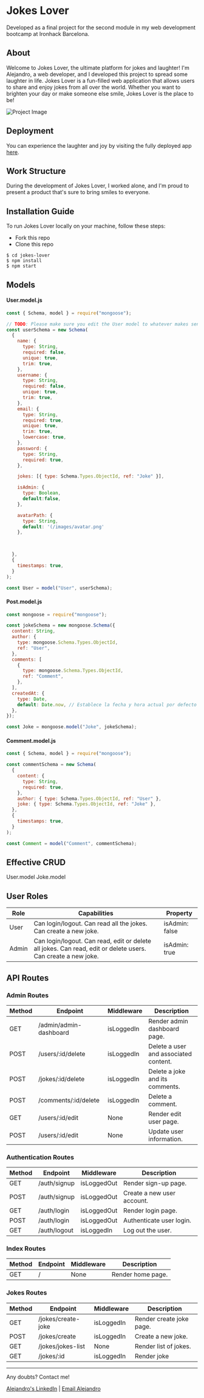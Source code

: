 # Jokes Lover

Developed as a final project for the second module in my web development bootcamp at Ironhack Barcelona.

## About
Welcome to Jokes Lover, the ultimate platform for jokes and laughter! I'm Alejandro, a web developer, and I developed this project to spread some laughter in life. Jokes Lover is a fun-filled web application that allows users to share and enjoy jokes from all over the world. Whether you want to brighten your day or make someone else smile, Jokes Lover is the place to be!

![Project Image](https://ichef.bbci.co.uk/news/800/cpsprodpb/16D11/production/_108175439_gettyimages-683702656.jpg "Project Image")

## Deployment
You can experience the laughter and joy by visiting the fully deployed app [here](https://jokes-lovers-avdb.onrender.com).

## Work Structure
During the development of Jokes Lover, I worked alone, and I'm proud to present a product that's sure to bring smiles to everyone.

## Installation Guide
To run Jokes Lover locally on your machine, follow these steps:

- Fork this repo
- Clone this repo 

```shell
$ cd jokes-lover
$ npm install
$ npm start
```

## Models
#### User.model.js
```js
const { Schema, model } = require("mongoose");

// TODO: Please make sure you edit the User model to whatever makes sense in this case
const userSchema = new Schema(
  {
    name: {
      type: String,
      required: false,
      unique: true,
      trim: true,
    },
    username: {
      type: String,
      required: false,
      unique: true,
      trim: true,
    },
    email: {
      type: String,
      required: true,
      unique: true,
      trim: true,
      lowercase: true,
    },
    password: {
      type: String,
      required: true,
    },

    jokes: [{ type: Schema.Types.ObjectId, ref: "Joke" }],

    isAdmin: {
      type: Boolean,
      default:false,
    },

    avatarPath: { 
      type: String, 
      default: '(/images/avatar.png' 
    }, 
  


  },
  {
    timestamps: true,
  }
);

const User = model("User", userSchema);

```
#### Post.model.js
```js
const mongoose = require("mongoose");

const jokeSchema = new mongoose.Schema({
  content: String,
  author: {
    type: mongoose.Schema.Types.ObjectId,
    ref: "User",
  },
  comments: [
    {
      type: mongoose.Schema.Types.ObjectId,
      ref: "Comment",
    },
  ],
  createdAt: {
    type: Date,
    default: Date.now, // Establece la fecha y hora actual por defecto
  },
});

const Joke = mongoose.model("Joke", jokeSchema);

```
#### Comment.model.js
```js
const { Schema, model } = require("mongoose");

const commentSchema = new Schema(
  {
    content: {
      type: String,
      required: true,
    },
    author: { type: Schema.Types.ObjectId, ref: "User" },
    joke: { type: Schema.Types.ObjectId, ref: "Joke" },
  },
  {
    timestamps: true,
  }
);

const Comment = model("Comment", commentSchema);

```

## Effective CRUD
User.model
Joke.model

## User Roles

| Role  | Capabilities                                        | Property   |
| ----- | -------------------------------------------------- | ---------- |
| User  | Can login/logout. Can read all the jokes. Can create a new joke. | isAdmin: false |
| Admin | Can login/logout. Can read, edit or delete all jokes. Can read, edit or delete users. Can create a new joke. | isAdmin: true |

## API Routes

### Admin Routes

| Method | Endpoint                    | Middleware           | Description                       |
| ------ | --------------------------- | -------------------- | --------------------------------- |
| GET    | /admin/admin-dashboard      | isLoggedIn           | Render admin dashboard page.       |
| POST   | /users/:id/delete           | isLoggedIn           | Delete a user and associated content. |
| POST   | /jokes/:id/delete           | isLoggedIn           | Delete a joke and its comments.    |
| POST   | /comments/:id/delete        | isLoggedIn           | Delete a comment.                  |
| GET    | /users/:id/edit             | None                 | Render edit user page.             |
| POST   | /users/:id/edit             | None                 | Update user information.           |

### Authentication Routes

| Method | Endpoint         | Middleware           | Description                       |
| ------ | ---------------- | -------------------- | --------------------------------- |
| GET    | /auth/signup     | isLoggedOut          | Render sign-up page.               |
| POST   | /auth/signup     | isLoggedOut          | Create a new user account.         |
| GET    | /auth/login      | isLoggedOut          | Render login page.                 |
| POST   | /auth/login      | isLoggedOut          | Authenticate user login.           |
| GET    | /auth/logout     | isLoggedIn           | Log out the user.                  |

### Index Routes

| Method | Endpoint  | Middleware | Description             |
| ------ | --------- | ---------- | ----------------------- |
| GET    | /         | None       | Render home page.       |

### Jokes Routes

| Method | Endpoint                 | Middleware           | Description                       |
| ------ | ------------------------ | -------------------- | --------------------------------- |
| GET    | /jokes/create-joke       | isLoggedIn           | Render create joke page.          |
| POST   | /jokes/create            | isLoggedIn           | Create a new joke.                |
| GET    | /jokes/jokes-list        | None                 | Render list of jokes.             |
| GET    | /jokes/:id               | isLoggedIn           | Render joke



---

Any doubts? Contact me!

[Alejandro's LinkedIn](https://www.linkedin.com/in/alejandrovdb/) | [Email Alejandro](mailto:alejandro.vdb@gmail.com.com)
